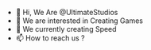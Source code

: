 - 👋 Hi, We Are @UltimateStudios
- 👀 We are interested in Creating Games
- 🌱 We currently creating Speed
- 📫 How to reach us ?

<!---
UltimateStudios/UltimateStudios is a ✨ special ✨ repository because its `README.md` (this file) appears on your GitHub profile.
You can click the Preview link to take a look at your changes.
--->
